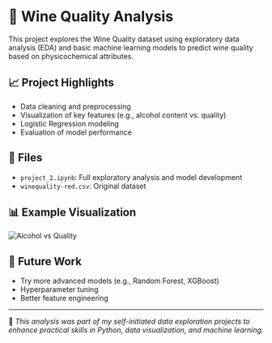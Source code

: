 # 🍷 Wine Quality Analysis

This project explores the Wine Quality dataset using exploratory data analysis (EDA) and basic machine learning models to predict wine quality based on physicochemical attributes.

## 📈 Project Highlights
- Data cleaning and preprocessing
- Visualization of key features (e.g., alcohol content vs. quality)
- Logistic Regression modeling
- Evaluation of model performance

## 📂 Files
- `project_2.ipynb`: Full exploratory analysis and model development
- `winequality-red.csv`: Original dataset

## 📊 Example Visualization
![Alcohol vs Quality](https://github.com/Gokcisan/Wine-Quality-Analysis/blob/main/path/to/example_plot.png)

## 🚀 Future Work
- Try more advanced models (e.g., Random Forest, XGBoost)
- Hyperparameter tuning
- Better feature engineering

---

📌 *This analysis was part of my self-initiated data exploration projects to enhance practical skills in Python, data visualization, and machine learning.*
